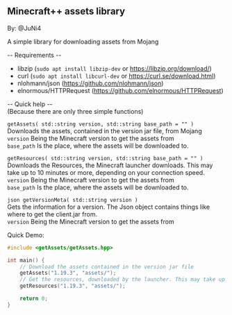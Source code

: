 ## Minecraft++ assets library
By: @JuNi4

A simple library for downloading assets from Mojang

-- Requirements --
  - libzip   (`sudo apt install libzip-dev` or https://libzip.org/download/)
  - curl     (`sudo apt install libcurl-dev` or https://curl.se/download.html)
  - nlohmann/json (https://github.com/nlohmann/json)
  - elnormous/HTTPRequest (https://github.com/elnormous/HTTPRequest)

-- Quick help --\
(Because there are only three simple functions)

`getAssets( std::string version, std::string base_path = "" )`\
Downloads the assets, contained in the version jar file, from Mojang\
`version` Being the Minecraft version to get the assets from\
`base_path` Is the place, where the assets will be downloaded to.

`getResources( std::string version, std::string base_path = "" )`\
Downloads the Resources, the Minecraft launcher downloads. This may take up to 10 minutes or more, depending on your connection speed.\
`version` Being the Minecraft version to get the assets from\
`base_path` Is the place, where the assets will be downloaded to.

`json getVersionMeta( std::string version )`\
Gets the information for a version. The Json object contains things like where to get the client.jar from.\
`version` Being the Minecraft version to get the assets from

Quick Demo:
```cpp
#include <getAssets/getAssets.hpp>

int main() {
    // Download the assets contained in the version jar file
    getAssets("1.19.3", "assets/");
    // Get the resources, downloaded by the launcher. This may take up to 10 minutes or more
    getResources("1.19.3", "assets/");

    return 0;
}
```
